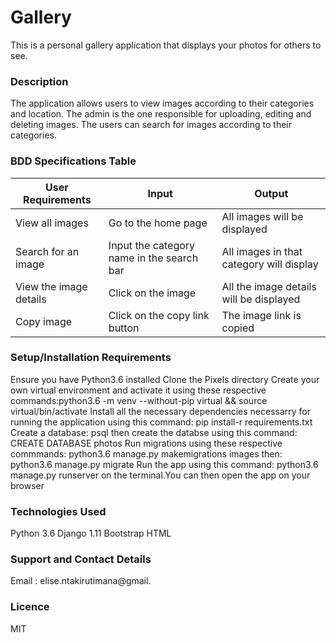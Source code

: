 # Gallery
This is a personal gallery application that displays your photos for others to see.
### Description
The application allows users to view images according to their categories and location. The admin is the one responsible for uploading, editing and deleting images. The users can search for images according to their categories.


### BDD Specifications Table
|       User Requirements                 |           Input                           |           Output                         |
|------------------------------------------|-------------------------------------------|------------------------------------------|
| View all images                          |  Go to the home page                      |    All images will be displayed          |
| Search for an image                      | Input the category name in the search bar | All images in that category will display |
| View the image details                   | Click on the image                        | All the image details will be displayed  |
| Copy image                               | Click on the copy link button             | The image link is copied                 | 

### Setup/Installation Requirements

Ensure you have Python3.6 installed
Clone the Pixels directory
Create your own virtual environment and activate it using these respective commands:python3.6 -m venv --without-pip virtual && source virtual/bin/activate
Install all the necessary dependencies necessarry for running the application using this command: pip install-r requirements.txt
Create a database: psql then create the databse using this command: CREATE DATABASE photos
Run migrations using these respective commmands: python3.6 manage.py makemigrations images then: python3.6 manage.py migrate
Run the app using this command: python3.6 manage.py runserver on the terminal.You can then open the app on your browser

### Technologies Used

Python 3.6
Django 1.11
Bootstrap
HTML

### Support and Contact Details

Email : elise.ntakirutimana@gmail.

### Licence 

MIT
